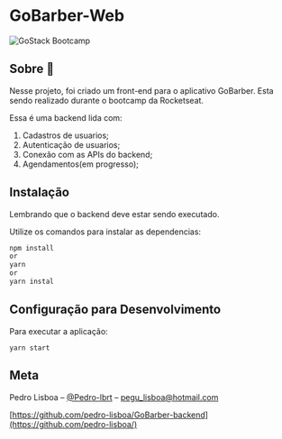 # GoBarber-Web


![GoStack Bootcamp](https://camo.githubusercontent.com/d25397e9df01fe7882dcc1cbc96bdf052ffd7d0c/68747470733a2f2f73746f726167652e676f6f676c65617069732e636f6d2f676f6c64656e2d77696e642f626f6f7463616d702d676f737461636b2f6865616465722d6465736166696f732e706e67)

## Sobre 🚀 

Nesse projeto, foi criado um front-end para o aplicativo GoBarber. Esta sendo realizado durante o bootcamp da Rocketseat.

Essa é uma backend lida com:

1. Cadastros de usuarios;
2. Autenticação de usuarios;
3. Conexão com as APIs do backend;
4. Agendamentos(em progresso);


## Instalação
Lembrando que o backend deve estar sendo executado.

Utilize os comandos para instalar as dependencias:

```sh
npm install 
or
yarn
or
yarn instal
```

## Configuração para Desenvolvimento

Para executar a aplicação:

```
yarn start
```

## Meta

Pedro Lisboa – [@Pedro-lbrt](https://www.linkedin.com/in/pedro-lbrt/...) – pegu_lisboa@hotmail.com

[https://github.com/pedro-lisboa/GoBarber-backend](https://github.com/pedro-lisboa/)
